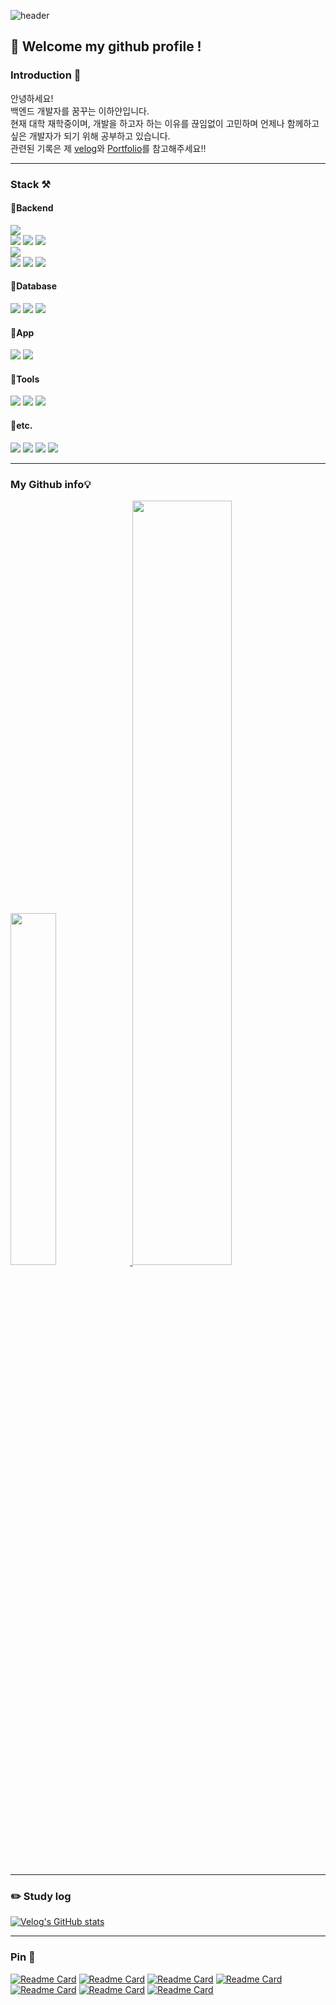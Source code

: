 <div> 

![header](https://capsule-render.vercel.app/api?type=waving&color=gradient&height=120&animation=fadeIn&section=footer&text=hayannn🚗🚘🚛&fontAlign=50)
##  :wave: Welcome my github profile !
### Introduction 🧸
안녕하세요!<br>
백엔드 개발자를 꿈꾸는 이하얀입니다.<br>
현재 대학 재학중이며, 개발을 하고자 하는 이유를 끊임없이 고민하며 언제나 함께하고 싶은 개발자가 되기 위해 공부하고 있습니다.<br>
관련된 기록은 제 [velog](https://velog.io/@dlgkdis801)와 [Portfolio](https://hayanlee.notion.site/hayanlee/0e89f3a2c1b34fff9b83ccd5ca0716ea)를 참고해주세요!!

---
  
### Stack ⚒️
#### 📍Backend
<img src="https://img.shields.io/badge/JAVA-007396?style=for-the-badge&logo=Java&logoColor=white">
<br>
<img src="https://img.shields.io/badge/Spring-6DB33F?style=for-the-badge&logo=Spring&logoColor=white">
<img src="https://img.shields.io/badge/SpringBoot-6DB33F?style=for-the-badge&logo=SpringBoot&logoColor=white">
<img src="https://img.shields.io/badge/Spring Data JPA-6DB33F?style=for-the-badge&logo=Spring Data JPA&logoColor=white">
<br>
<img src="https://img.shields.io/badge/PHP-777BB4?style=for-the-badge&logo=php&logoColor=white"/>

<br>
<img src="https://img.shields.io/badge/Linux-FCC624?style=for-the-badge&logo=linux&logoColor=black"/>
<img src="https://img.shields.io/badge/aws-232F3E?style=for-the-badge&logo=Amazon aws&logoColor=white">
<img src="https://img.shields.io/badge/Postman-FF6C37?style=for-the-badge&logo=Postman&logoColor=white"/>
<br>

#### 📍Database
<img src="https://img.shields.io/badge/MySQL-4479A1?style=for-the-badge&logo=MySQL&logoColor=white">
<img src="https://img.shields.io/badge/MariaDB-003545?style=for-the-badge&logo=mariaDB&logoColor=white"/>
<img src="https://img.shields.io/badge/Redis-red?style=for-the-badge&logo=Redis&logoColor=white"/>
<br>

#### 📍App
<img src="https://img.shields.io/badge/Android Studio-3DDC84?style=for-the-badge&logo=Android Studio&logoColor=white"/>
<img src="https://img.shields.io/badge/Firebase-FFCA28?style=for-the-badge&logo=firebase&logoColor=black"/>
<br>


#### 📍Tools
<img src="https://img.shields.io/badge/Eclipse-2C2255?style=for-the-badge&logo=Eclipse%20IDE&logoColor=white">
<img src="https://img.shields.io/badge/IntelliJ IDEA-00BFFF?style=for-the-badge&logo=IntelliJIDEA%20IDE&logoColor=white">
<img src="https://img.shields.io/badge/VSCode-007ACC?style=for-the-badge&logo=VisualStudioCode&logoColor=white">
<br>

#### 📍etc.
<img src="https://img.shields.io/badge/github-181717?style=for-the-badge&logo=github&logoColor=white" >
<img src="https://img.shields.io/badge/JavaScript-F7DF1E?style=for-the-badge&logo=JavaScript&logoColor=white">
<img src="https://img.shields.io/badge/HTML5-E34F26?style=for-the-badge&logo=HTML5&logoColor=white">
<img src="https://img.shields.io/badge/CSS3-1572B6?style=for-the-badge&logo=CSS3&logoColor=white">

---

### My Github info💡
<a href="https://github.com/hayannn/github-readme-stats">
    <img src="https://github-readme-stats.vercel.app/api/top-langs/?username=hayannn&layout=donut&show_icons=true&theme=material-palenight&hide_border=true&bg_color=20232a&icon_color=58A6FF&text_color=fff&title_color=58A6FF&count_private=true&exclude_repo=Face-Transfer-Application" width=38% />
</a>    
<a href="https://github.com/hayannn/github-readme-stats">
  <img src="https://github-readme-stats.vercel.app/api?username=hayannn&show_icons=true&theme=material-palenight&hide_border=true&bg_color=20232a&icon_color=58A6FF&text_color=fff&title_color=58A6FF&count_private=true&hide=stars" width=56% />
</a>

---

### :pencil2: Study log
[![Velog's GitHub stats](https://velog-readme-stats.vercel.app/api?name=dlgkdis801&theme=material-palenight&hide_border=true&bg_color=20232a&icon_color=58A6FF&text_color=fff&title_color=58A6FF&)](https://velog.io/@dlgkdis801)

</div>

---

### Pin 🎯
[![Readme Card](https://github-readme-stats.vercel.app/api/pin/?username=humax-sw-team16&repo=Parking_Server&show_owner=true&theme=material-palenight&hide_border=true&bg_color=20232a&icon_color=58A6FF&text_color=fff&title_color=58A6FF&)](https://github.com/humax-sw-team16/Parking_Server)
[![Readme Card](https://github-readme-stats.vercel.app/api/pin/?username=hayannn&repo=java-christmas-6-hayannn&show_owner=true&theme=material-palenight&hide_border=true&bg_color=20232a&icon_color=58A6FF&text_color=fff&title_color=58A6FF&)](https://github.com/hayannn/java-christmas-6-hayannn)
[![Readme Card](https://github-readme-stats.vercel.app/api/pin/?username=sgdevcamp2022&repo=allin&show_owner=true&theme=material-palenight&hide_border=true&bg_color=20232a&icon_color=58A6FF&text_color=fff&title_color=58A6FF&)](https://github.com/sgdevcamp2022/allin)
[![Readme Card](https://github-readme-stats.vercel.app/api/pin/?username=hayannn&repo=JJ_Club_backend&show_owner=true&theme=material-palenight&hide_border=true&bg_color=20232a&icon_color=58A6FF&text_color=fff&title_color=58A6FF&)](https://github.com/hayannn/JJ_Club_backend)
[![Readme Card](https://github-readme-stats.vercel.app/api/pin/?username=hayannn&repo=JJ_Club_backend_chat&show_owner=true&theme=material-palenight&hide_border=true&bg_color=20232a&icon_color=58A6FF&text_color=fff&title_color=58A6FF&)](https://github.com/hayannn/JJ_Club_backend_chat)
[![Readme Card](https://github-readme-stats.vercel.app/api/pin/?username=hayannn&repo=Min_MedicalBlind_Spots_Bigdata&show_owner=true&theme=material-palenight&hide_border=true&bg_color=20232a&icon_color=58A6FF&text_color=fff&title_color=58A6FF&)](https://github.com/hayannn/Min_MedicalBlind_Spots_Bigdata)
[![Readme Card](https://github-readme-stats.vercel.app/api/pin/?username=2022-oasis-hackathon&repo=How-about-Yeosu-&show_owner=true&theme=material-palenight&hide_border=true&bg_color=20232a&icon_color=58A6FF&text_color=fff&title_color=58A6FF&)](https://github.com/2022-oasis-hackathon/How-about-Yeosu-)
